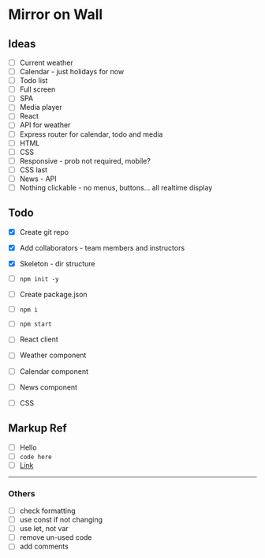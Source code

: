 # Mirror on Wall

## Ideas

- [ ] Current weather
- [ ] Calendar - just holidays for now
- [ ] Todo list
- [ ] Full screen
- [ ] SPA
- [ ] Media player
- [ ] React
- [ ] API for weather
- [ ] Express router for calendar, todo and media
- [ ] HTML
- [ ] CSS
- [ ] Responsive - prob not required, mobile?
- [ ] CSS last
- [ ] News - API
- [ ] Nothing clickable - no menus, buttons... all realtime display

## Todo

- [x] Create git repo
- [x] Add collaborators - team members and instructors
- [x] Skeleton - dir structure
- [ ] ```npm init -y```
- [ ] Create package.json
- [ ] ```npm i```
- [ ] ```npm start```
- [ ] React client
- [ ] Weather component
- [ ] Calendar component
- [ ] News component
- [ ] CSS


## Markup Ref

- [ ] Hello
- [ ] ```code here```
- [ ] [Link](www.google.ca) 

<hr>

### Others

- [ ] check formatting
- [ ] use const if not changing
- [ ] use let, not var
- [ ] remove un-used code
- [ ] add comments
